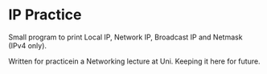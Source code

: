 # IP Practice

Small program to print Local IP, Network IP, Broadcast IP and Netmask (IPv4 only).

Written for practicein a Networking lecture at Uni. Keeping it here for future.
